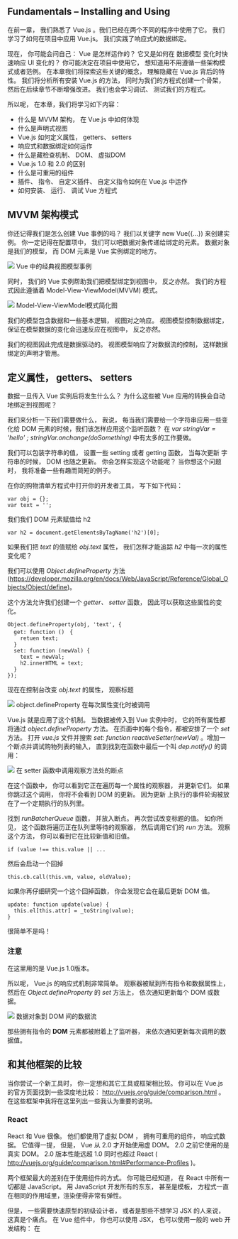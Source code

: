 ## Fundamentals – Installing and Using
在前一章， 我们熟悉了 Vue.js 。我们已经在两个不同的程序中使用了它。 我们学习了如何在项目中应用 Vue.js。 我们实践了响应式的数据绑定。

现在， 你可能会问自己： Vue 是怎样运作的？ 它又是如何在 数据模型 变化时快速响应 UI 变化的？ 你可能决定在项目中使用它， 想知道用不用遵循一些架构模式或者范例。 在本章我们将探索这些关键的概念， 理解隐藏在 Vue.js 背后的特性。 我们将分析所有安装 Vue.js 的方法， 同时为我们的方程式创建一个骨架， 然后在后续章节不断增强改进。 我们也会学习调试、 测试我们的方程式。

所以呢， 在本章，我们将学习如下内容：
* 什么是 MVVM 架构， 在 Vue.js 中如何体现
* 什么是声明式视图
* Vue.js 如何定义属性， getters、 setters
* 响应式和数据绑定如何运作
* 什么是藏检查机制、 DOM、 虚拟DOM
* Vue.js 1.0 和 2.0 的区别
* 什么是可重用的组件
* 插件、 指令、 自定义插件、 自定义指令如何在 Vue.js 中运作
* 如何安装、 运行、 调试 Vue 方程式

## MVVM 架构模式
你还记得我们是怎么创建 Vue 事例的吗？ 我们以关键字 new Vue({...}) 来创建实例。 你一定记得在配置项中， 我们可以吧数据对象传递给绑定的元素。 数据对象是我们的模型， 而 DOM 元素是 Vue 实例绑定的地方。

![](imgs/2-1.png)
Vue 中的经典视图模型事例

同时， 我们的 Vue 实例帮助我们把模型绑定到视图中， 反之亦然。 我们的方程式因此遵循着 Model-View-ViewModel(MVVM) 模式。

![](imgs/2-2.png)
Model-View-ViewModel模式简化图

我们的模型包含数据和一些基本逻辑， 视图对之响应。 视图模型控制数据绑定， 保证在模型数据的变化会迅速反应在视图中， 反之亦然。

我们的视图因此完成是数据驱动的。 视图模型响应了对数据流的控制， 这样数据绑定的声明才管用。

## 定义属性， getters、 setters
数据一旦传入 Vue 实例后将发生什么么？ 为什么这些被 Vue 应用的转换会自动地绑定到视图呢？

我们来分析一下我们需要做什么， 我说， 每当我们需要给一个字符串应用一些变化给 DOM 元素的时候，我们该怎样应用这个监听函数？ 在 *var stringVar = 'hello' ; stringVar.onchange(doSomething)* 中有太多的工作要做。

我们可以包装字符串的值， 设置一些 setting 或者 getting 函数， 当每次更新 字符串的时候， DOM 也随之更新。 你会怎样实现这个功能呢？ 当你想这个问题时， 我将准备一些有趣而简短的例子。

在你的购物清单方程式中打开你的开发者工具， 写下如下代码：

```
var obj = {};
var text = '';
```

我们我们 DOM 元素赋值给 h2

```
var h2 = document.getElementsByTagName('h2')[0];
```

如果我们把 *text* 的值赋给 *obj.text* 属性， 我们怎样才能追踪 *h2* 中每一次的属性变化呢？

我们可以使用 *Object.defineProperty* 方法(https://developer.mozilla.org/en/docs/Web/JavaScript/Reference/Global_Objects/Object/define)。

这个方法允许我们创建一个 *getter、 setter* 函数， 因此可以获取这些属性的变化。

```
Object.defineProperty(obj, 'text', {
  get: function ()　{
    retuen text;
  }
  set: function (newVal) {
    text = newVal;
    h2.innerHTML = text;
  }
});
```

现在在控制台改变 *obj.text* 的属性， 观察标题

![](imgs/2-3.png)
object.defineProperty 在每次属性变化时被调用

Vue.js 就是应用了这个机制。 当数据被传入到 Vue 实例中时， 它的所有属性都将通过 *object.defineProperty* 方法。 在页面中的每个指令，都被安排了一个 *set* 方法。 打开 *vue.js* 文件并搜索 *set: function reactiveSetter(newVal)* 。增加一个断点并调试购物列表的输入， 直到找到在函数中最后一个叫 *dep.notify()* 的调用：

![](imgs/2-4.png)
在 setter 函数中调用观察方法处的断点

在这个函数中， 你可以看到它正在遍历每一个属性的观察器， 并更新它们。 如果你跳过这个调用， 你将不会看到 DOM 的更新。 因为更新
上执行的事件轮询被放在了一个定期执行的队列里。

找到 *runBatcherQueue* 函数， 并放入断点。 再次尝试改变标题的值。 如你所见， 这个函数将遍历正在队列里等待的观察器， 然后调用它们的 *run* 方法。 观察这个方法， 你可以看到它在比较新值和旧值。

```
if (value !== this.value || ...
```
然后会启动一个回掉

```
this.cb.call(this.vm, value, oldValue);
```

如果你再仔细研究一个这个回掉函数， 你会发现它会在最后更新 DOM 值。

```
update: function update(value) {
  this.el[this.attr] = _toString(value);
}
```

很简单不是吗！

### 注意
在这里用的是 Vue.js 1.0版本。

所以呢， Vue.js 的响应式机制非常简单。 观察器被赋到所有指令和数据属性上， 然后在 *Object.defineProperty* 的 *set* 方法上， 依次通知更新每个 DOM 或数据。

![](imgs/2-5.png)
数据对象到 DOM 间的数据流

那些拥有指令的 **DOM** 元素都被附着上了监听器， 来依次通知更新每次调用的数据值。

## 和其他框架的比较

当你尝试一个新工具时， 你一定想和其它工具或框架相比较。 你可以在 Vue.js 的官方页面找到一些深度地比较： http://vuejs.org/guide/comparison.html 。 在这些框架中我将在这里列出一些我认为重要的说明。


### React
React 和 Vue 很像。 他们都使用了虚拟 DOM ， 拥有可重用的组件， 响应式数据。 它值得一提， 但是， Vue 从 2.0 才开始使用虚 DOM。 2.0 之前它使用的是真实 DOM。 2.0 版本性能远超 1.0 同时也超过 React ( http://vuejs.org/guide/comparison.html#Performance-Profiles )。

两个框架最大的差别在于使用组件的方式。 你可能已经知道， 在 React 中所有一切都是 JavaScript。 用 JavaScript 开发所有的东东， 甚至是模板， 方程式一直在相同的作用域里，渲染便得非常有弹性。

但是， 一些需要快速原型的初级设计者， 或者是那些不想学习 JSX 的人来说， 这真是个痛点。 在 Vue 组件中， 你也可以使用 JSX， 也可以使用一般的 web 开发结构： 在 *<style>* 标签中写 CSS， 在 *<template>* 中写 HTML，在 *<script>* 标签中写 JavaScript 。 例如比较在 React 中写的渲染函数和在 Vue 组件的模板， 我将展示一个简单的事例来说明这些不同：


```
render () {
  return (
    <ul>
    {items.map(item =>
      <li className={item.checked && 'removed'}>
        <div className='checkbox'>
          <input type='checkbox' checked={item.checked}>
          { item.text}
        </div>
      </li>
      )}
    </ul>
  )
}
```

使用 Vue , 你只需写一些 HTML 代码在 *template* 标签中：

```
<template>
<ul>
 <li v-for="item in items" :class="{ 'removed': item.checked }">
 <div class="checkbox">
 <label>
 <input type="checkbox" v-model="item.checked">{{ item.text }}
 </label>
 </div>
 </li>
</ul>
</template>
```

我个人喜欢把这些东西都分离开， 因此我发现 Vue 这种方式更对口。

另一件很棒的事是 Vue 允许你在组件中使用带有作用域的样式， 只需要在 *style* 标签加上 scoped 属性。

```
<style scoped>
</style>
```

有了这个样式， 当你使用预处理器时，你可以在所在组件定义全局变量并创建或重定义样式。

值得一提的还有两个框架的学习曲线。 学习 React 你可能需要学习 JSX 和 ES2015 的语法， 因为大多数 React的官方事例都在用。 学习 Vue 你完全不需要这些， 就像使用 jQuery 一样，使用 Vue 模型和数据绑定非常简单。 然后选择对你有用的部分就行。

如果你想再深入地比较两个框架， 去看看文档， 精心制作相似的事例， 再看看哪个框架适合你。

### Angular
Angular 1 和 Angular 2 差别很大。 Angular 2 和 Angular 1 完全不一样。 它拥有更好的表现， API 不同了， 底层实现也被重写了。

这两个版本是如此不同以至于在 Vue 的官方文档中分别对这两个框架进行了比较。 但是横向对比这两个版本的 Angular ，你会发现 Vue 比它们更加友好。 对比 Angular 和 Vue 的 hello world 方程式 (https://angular.io/docs/js/latest/quickstart.html )
(http://vuejs.org/guide/index.html#HelloWorld)

> "即使没有 TypeScript, Angular 的快速指南需要 ES2015， 18各 NPM 依赖， 4各文件， 3000多行代码来输出 Hello World."

--http://vuejs.org/guide/comparison.html#Learning-Curve

如果你依然在使用 Angular 1, 值得一提的差别在于 Angular 的脏检查机制， 存在大量观察器时， Angular 性能会明显下降， 而 Vue 只会重解析变化属性的观察器， 其它观察器不会变化。

### Vue
我没写错， 这也值得比较，Vue 最近已经升级到了更快更轻的第二版， 如果你还在用第一版， 绝对值得升级。 你可以在这里查看 2016 年 4 月份发布的相关信息  https://vuejs.org/2016/04/27/announcing-2.0/


## Vue.js 基础

在开始编码之前，让我们来回顾一下 Vue 的特性。 分析下什么事可重用的组件， 如何控制方程式的状态， 谈谈插件， 过滤器， 混入。 在这一部分， 我们将稍微浏览一下这些特性。 后面再深入学习。

### 可重用的组件
既然你知道如何使用数据绑定， 也知道它如何运转， 是时候介绍另一项杀手级特性了。 Vue.js 创建的组件可以像盖房的砖块一样重用。 每个组件拥有自己作用域的样式和别的， 完全独立于其他组件。

创建组件的语法和创建 Vue 实例的语法很相似，你应该使用 *Vue.extend* 而非 *Vue* ：

```
var customComponent = Vue.extend({...})
```

![](imgs/2-6.png)
Vue.js 中的自定义组件

例如，把我们的购物列表拆分成组件。 如你所知， 我们的购物列表有三个基本部分： 列表项， 输入项， 标题变更项：

![](imgs/2-7.png)
我们购物清单方程式的三个基本项

我们可以把三个基本项变更为组件

```
var data ={
  items: [{text: 'Bananas', checked: true},
          {text: 'Apples', checked: false}
  ],
  title: 'My Shopping List',
  newItem: ''
};
new Vue({
  el: '#app',
  data: data,
  methods: {
    addItem: function () {
      var text;
      text = this.newItem.trim();
      if(text) {
        this.items.push({
          text: text,
          checked: false
          });
          this.newItem = '';
      }
    }
  }
  });
```

现在我们来创建三个组件： ItemsComponent, ChangeTitleComponent, AddItemComponent。 它们都需要数据属性。 AddItem 方法将从主要 Vue 实例转移到 ChangeTitleComponent。 所有必需的 HTML 将从 *index.html* 转移到每个组件。 所以最后，我们的脚本就像下面这样。

```
var data = {
  items: [{text: 'Bananas', checked: true},
          {text: 'Apples', checked: false}
  ],
  title: 'My Shopping List',
  newItem: ''
};
// Declaring components

var ItemsComponents = Vue.extend({
  data: function () {
    return data;
  },
  template: '<ul>' +
  ,            <li v-for="item in items"
              :class="{'removed': item.checked }">' +
  ,              <div class="checkbox">' +
  ,               <label>' +
  ,                <input type="checkbox"
                   v-model="item.checked"> {{ item.text }}' +
  ,               </label>' +
  ,              </div>' +
  ,            </li>' +
  ,          </ul>'

  });

var ChangeTitleComponent = Vue.extend({
  data: function () {
    return data;
  },
  template: '<input v-model="title"/>'
  });

var AddItemComponent = Vue.extend({
  data: function () {
    return data;
  },
  methods: {
    addItem: function () {
      var text;
      text = this.newItem.trim();
      if(text) {
        this.newItem.push({
          text: text,
          checked: false
          });
          this.newItem = "";
      }
    }
  },
  template:
  '<div class="input-group">' +
  '<input v-model="newItem" @keyup.enter="addItem"
  placeholder="add shopping list item" type="text"
  class="form-control">' +
  '<span class="input-group-btn">' +
  ' <button @click="addItem" class="btn btn-default"
  type="button">Add! </button>' +
  '</span>' +
  '</div>'
  });

  // Registering components

  Vue.component('items-component', ItemsComponents);
  Vue.component('change-title-component', ChangeTitleComponent);
  Vue.component('add-item-component', AddItemComponent);

  // Instantiating a Vue instance

  new Vue({
    el: '#app',
    data: data
  });
```

我们需要这样在视图中使用这些组件呢？ 我们只需用组件名替代相应的标记标签。 看起来像这样：

![](imgs/2-8.png)
组件化的购物清单

第一个高亮区域我们将以 *<add-item-component></add-itemcomponent>*  标签来替换， 第二个拿 *<items-component></items-component>* 标签替换， 第三个拿 *<change-title-component></change-title-component>* 标签替换。 因此最终是这个样子的：

```
<div id="app" class="container">
  <h2>{{ title }} </h2>
  <add-item-component></add-item-component>
  <items-component></items-component>
  <div class="footer">
  </hr>
  <em>Change the title of your shopping list here </em>
  <change-title-component></change-title-component>
  </div>
</div>
```

我们将在后续章节继续深入组件， 学习更棒的方式来组织它们。

### Vue.js 指令
